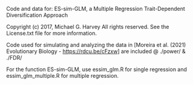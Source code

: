 Code and data for: ES-sim-GLM, a Multiple Regression Trait-Dependent Diversification Approach

Copyright (c) 2017, Michael G. Harvey
All rights reserved.
See the License.txt file for more information.

Code used for simulating and analyzing the data in [Moreira et al. (2021) Evolutionary Biology - https://rdcu.be/cFzxw] are included @ ./power/ & ./FDR/

For the function ES-sim-GLM, use essim_glm.R for single regression and essim_glm_multiple.R for multiple regression.
